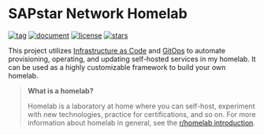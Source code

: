 # SAPstar Network Homelab

<!-- **[Features](#features) • [Get Started](#get-started) • [Documentation](https://homelab.khuedoan.com)** -->

[![tag](https://img.shields.io/github/v/tag/atraides/homelab?style=flat-square&logo=semver&logoColor=white)](https://github.com/atraides/homelab/tags)
[![document](https://img.shields.io/website?label=document&logo=gitbook&logoColor=white&style=flat-square&url=https%3A%2F%2Fdocs.sapstar.eu)](https://docs.sapstar.eu)
[![license](https://img.shields.io/github/license/atraides/homelab?style=flat-square&logo=gnu&logoColor=white)](https://www.gnu.org/licenses/gpl-3.0.html)
[![stars](https://img.shields.io/github/stars/atraides/homelab?logo=github&logoColor=white&color=gold&style=flat-square)](https://github.com/atraides/homelab)

This project utilizes [Infrastructure as Code](https://en.wikipedia.org/wiki/Infrastructure_as_code) and [GitOps](https://www.weave.works/technologies/gitops) to automate provisioning, operating, and updating self-hosted services in my homelab.
It can be used as a highly customizable framework to build your own homelab.

> **What is a homelab?**
>
> Homelab is a laboratory at home where you can self-host, experiment with new technologies, practice for certifications, and so on.
> For more information about homelab in general, see the [r/homelab introduction](https://www.reddit.com/r/homelab/wiki/introduction).
